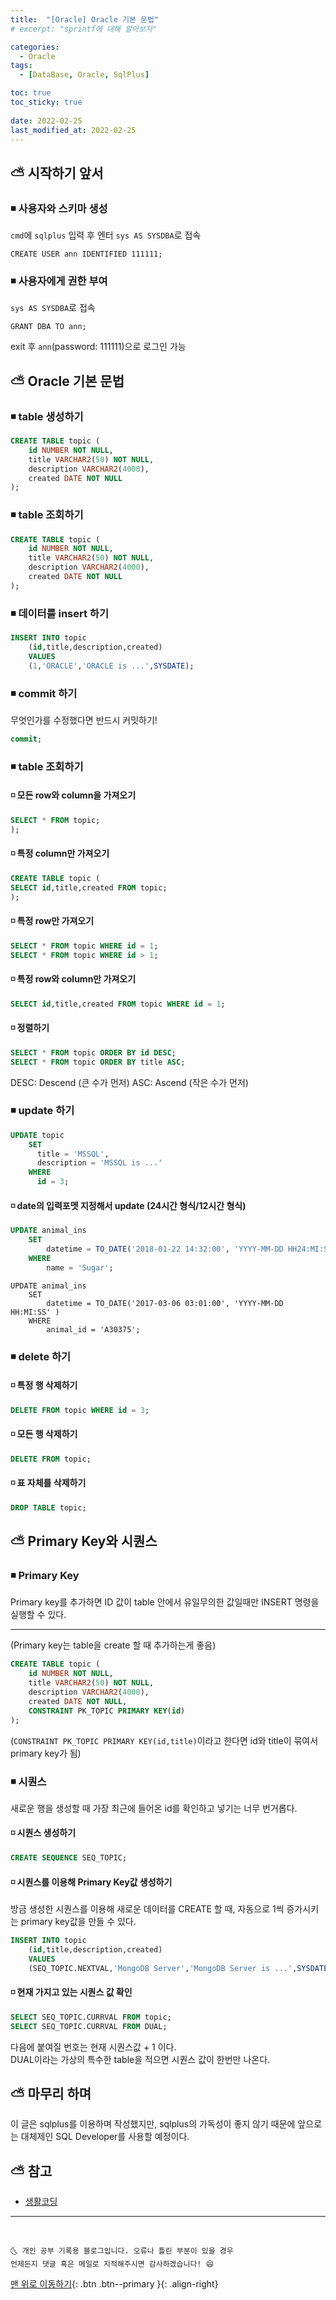 ```yaml
---
title:  "[Oracle] Oracle 기본 문법"
# excerpt: "sprintf에 대해 알아보자"

categories:
  - Oracle
tags:
  - [DataBase, Oracle, SqlPlus]

toc: true
toc_sticky: true
 
date: 2022-02-25
last_modified_at: 2022-02-25
---
```


## ⛅ 시작하기 앞서

### ◾ 사용자와 스키마 생성
`cmd`에 `sqlplus` 입력 후 엔터
`sys AS SYSDBA`로 접속
```
CREATE USER ann IDENTIFIED 111111;
```

### ◾ 사용자에게 권한 부여
`sys AS SYSDBA`로 접속
```
GRANT DBA TO ann;
```
exit 후 `ann`(password: 111111)으로 로그인 가능

## ⛅ Oracle 기본 문법 

### ◾ table 생성하기
```sql
CREATE TABLE topic (
	id NUMBER NOT NULL,
	title VARCHAR2(50) NOT NULL,
	description VARCHAR2(4000),
	created DATE NOT NULL
);
```

### ◾ table 조회하기
```sql
CREATE TABLE topic (
	id NUMBER NOT NULL,
	title VARCHAR2(50) NOT NULL,
	description VARCHAR2(4000),
	created DATE NOT NULL
);
```

### ◾ 데이터를 insert 하기
```sql
INSERT INTO topic
	(id,title,description,created)
	VALUES
	(1,'ORACLE','ORACLE is ...',SYSDATE);
```

### ◾ commit 하기
무엇인가를 수정했다면 반드시 커밋하기!
```sql
commit;
```

### ◾ table 조회하기

#### ◽ 모든 row와 column을 가져오기
```sql
SELECT * FROM topic;
);
```

#### ◽ 특정 column만 가져오기
```sql
CREATE TABLE topic (
SELECT id,title,created FROM topic;
);
```

#### ◽ 특정 row만 가져오기
```sql
SELECT * FROM topic WHERE id = 1;
SELECT * FROM topic WHERE id > 1;
```

#### ◽ 특정 row와 column만 가져오기
```sql
SELECT id,title,created FROM topic WHERE id = 1;
```

#### ◽ 정렬하기
```sql
SELECT * FROM topic ORDER BY id DESC;
SELECT * FROM topic ORDER BY title ASC;
```
DESC: Descend (큰 수가 먼저)
ASC: Ascend (작은 수가 먼저)

### ◾ update 하기
```sql
UPDATE topic
	SET
	  title = 'MSSQL',
	  description = 'MSSQL is ...'
	WHERE
	  id = 3;
```

#### ◽ date의 입력포멧 지정해서 update (24시간 형식/12시간 형식)
```sql
UPDATE animal_ins
    SET
        datetime = TO_DATE('2018-01-22 14:32:00', 'YYYY-MM-DD HH24:MI:SS' )
    WHERE
        name = 'Sugar';
```
```
UPDATE animal_ins
    SET
        datetime = TO_DATE('2017-03-06 03:01:00', 'YYYY-MM-DD HH:MI:SS' )
    WHERE
        animal_id = 'A30375';
```        

### ◾ delete 하기

#### ◽ 특정 행 삭제하기
```sql
DELETE FROM topic WHERE id = 3;
```

#### ◽ 모든 행 삭제하기
```sql
DELETE FROM topic;
```

#### ◽ 표 자체를 삭제하기
```sql
DROP TABLE topic;
```

## ⛅ Primary Key와 시퀀스

### ◾ Primary Key
Primary key를 추가하면 ID 값이 table 안에서 유일무의한 값일때만 INSERT 명령을 실행할 수 있다. <hr>
(Primary key는 table을 create 할 때 추가하는게 좋음)
```sql
CREATE TABLE topic (
	id NUMBER NOT NULL,
	title VARCHAR2(50) NOT NULL,
	description VARCHAR2(4000),
	created DATE NOT NULL,
	CONSTRAINT PK_TOPIC PRIMARY KEY(id)
);
```
(`CONSTRAINT PK_TOPIC PRIMARY KEY(id,title)`이라고 한다면 id와 title이 묶여서 primary key가 됨)

### ◾ 시퀀스
새로운 행을 생성할 때 가장 최근에 들어온 id를 확인하고 넣기는 너무 번거롭다.

#### ◽ 시퀀스 생성하기
```sql
CREATE SEQUENCE SEQ_TOPIC;
```

#### ◽ 시퀀스를 이용해 Primary Key값 생성하기
방금 생성한 시퀀스를 이용해 새로운 데이터를 CREATE 할 때, 자동으로 1씩 증가시키는 primary key값을 만들 수 있다.
```sql
INSERT INTO topic
	(id,title,description,created)
	VALUES
	(SEQ_TOPIC.NEXTVAL,'MongoDB Server','MongoDB Server is ...',SYSDATE);
```

#### ◽ 현재 가지고 있는 시퀀스 값 확인
```sql
SELECT SEQ_TOPIC.CURRVAL FROM topic;
SELECT SEQ_TOPIC.CURRVAL FROM DUAL;
```
다음에 붙여질 번호는 현재 시퀀스값 + 1 이다. <br>
DUAL이라는 가상의 특수한 table을 적으면 시퀀스 값이 한번만 나온다.

## ⛅ 마무리 하며
이 글은 sqlplus를 이용하며 작성했지만, sqlplus의 가독성이 좋지 않기 때문에 앞으로는 대체제인 SQL Developer를 사용할 예정이다. <br>

## ⛅ 참고

- [생활코딩](https://opentutorials.org/course/3885)


***
<br>

    🌜 개인 공부 기록용 블로그입니다. 오류나 틀린 부분이 있을 경우 
    언제든지 댓글 혹은 메일로 지적해주시면 감사하겠습니다! 😄

[맨 위로 이동하기](#){: .btn .btn--primary }{: .align-right}